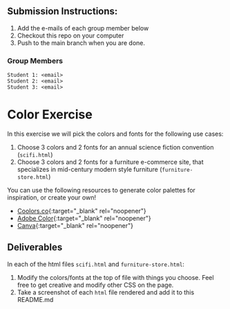 ## Submission Instructions:
1. Add the e-mails of each group member below
2. Checkout this repo on your computer
3. Push to the main branch when you are done.

### Group Members
```
Student 1: <email>
Student 2: <email>
Student 3: <email>
```

# Color Exercise

In this exercise we will pick the colors and fonts for the following use cases: 
1. Choose 3 colors and 2 fonts for an annual science fiction convention (`scifi.html`)
2. Choose 3 colors and 2 fonts for a furniture e-commerce site, that specializes in mid-century modern style furniture (`furniture-store.html`)

You can use the following resources to generate color palettes for inspiration, or create your own!
- [Coolors.co](https://coolors.co/palettes/trending){:target="_blank" rel="noopener"}
- [Adobe Color](https://color.adobe.com/explore){:target="_blank" rel="noopener"}
- [Canva](https://www.canva.com/colors/color-palettes/){:target="_blank" rel="noopener"}

## Deliverables

In each of the html files `scifi.html` and `furniture-store.html`:
1. Modify the colors/fonts at the top of file with things you choose. Feel free to get creative and modify other CSS on the page.
2. Take a screenshot of each `html` file rendered and add it to this README.md
